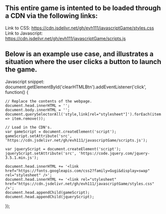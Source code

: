 ## This entire game is intented to be loaded through a CDN via the following links:

Link to CSS: https://cdn.jsdelivr.net/gh/evh111/javascriptGame/styles.css
Link to Javascript: https://cdn.jsdelivr.net/gh/evh111/javascriptGame/scripts.js

## Below is an example use case, and illustrates a situation where the user clicks a button to launch the game.

Javascript snippet:
document.getElementById('clearHTMLBtn').addEventListener('click', function() {
	
	// Replace the contents of the webpage.
	document.head.innerHTML = '';
	document.body.innerHTML = '';
	document.querySelectorAll('style,link[rel="stylesheet"]').forEach(item => item.remove());
	
	// Load in the CDN's.
	var gameScript = document.createElement('script');  
	gameScript.setAttribute('src', 'https://cdn.jsdelivr.net/gh/evh111/javascriptGame/scripts.js');
	
	var jqueryScript = document.createElement('script');  
	jqueryScript.setAttribute('src', 'https://code.jquery.com/jquery-3.5.1.min.js');
	
	document.head.innerHTML += '<link href="https://fonts.googleapis.com/css2?family=Gugi&display=swap" rel="stylesheet" />';
	document.head.innerHTML += '<link rel="stylesheet" href="https://cdn.jsdelivr.net/gh/evh111/javascriptGame/styles.css" />';
	document.head.appendChild(gameScript);
	document.head.appendChild(jqueryScript);
	
});
